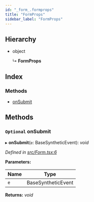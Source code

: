 ```yaml
---
id: "_form_.formprops"
title: "FormProps"
sidebar_label: "FormProps"
---
```


## Hierarchy

* object

  ↳ **FormProps**

## Index

### Methods

* [onSubmit](_form_.formprops.md#optional-onsubmit)

## Methods

### `Optional` onSubmit

▸ **onSubmit**(`e`: BaseSyntheticEvent): *void*

*Defined in [src/Form.tsx:6](https://github.com/tarojsx/ui/blob/6701f45/src/Form.tsx#L6)*

**Parameters:**

Name | Type |
------ | ------ |
`e` | BaseSyntheticEvent |

**Returns:** *void*
